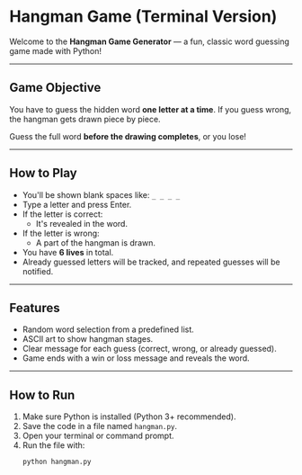 # Hangman Game (Terminal Version)

Welcome to the **Hangman Game Generator** — a fun, classic word guessing game made with Python!

---

## Game Objective

You have to guess the hidden word **one letter at a time**. If you guess wrong, the hangman gets drawn piece by piece.

Guess the full word **before the drawing completes**, or you lose!

---

##  How to Play

- You'll be shown blank spaces like: `_ _ _ _`
- Type a letter and press Enter.
- If the letter is correct:
  - It's revealed in the word.
- If the letter is wrong:
  - A part of the hangman is drawn.
- You have **6 lives** in total.
- Already guessed letters will be tracked, and repeated guesses will be notified.

---

## Features

- Random word selection from a predefined list.
- ASCII art to show hangman stages.
- Clear message for each guess (correct, wrong, or already guessed).
- Game ends with a win or loss message and reveals the word.

---

## How to Run

1. Make sure Python is installed (Python 3+ recommended).
2. Save the code in a file named `hangman.py`.
3. Open your terminal or command prompt.
4. Run the file with:
   ```bash
   python hangman.py
